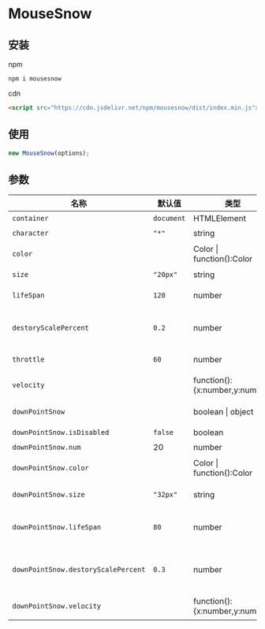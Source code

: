 # MouseSnow

## 安装

npm

```base
npm i mousesnow
```

cdn

```html
<script src="https://cdn.jsdelivr.net/npm/mousesnow/dist/index.min.js"></script>
```

## 使用

```js
new MouseSnow(options);
```

## 参数

| 名称                                | 默认值     | 类型                           | 描述                                                                             |
| ----------------------------------- | ---------- | ------------------------------ | -------------------------------------------------------------------------------- |
| `container`                         | `document` | HTMLElement                    | 容器元素, 事件触发元素                                                           |
| `character`                         | `"*"`      | string                         | 雪花字符                                                                         |
| `color`                             |            | Color \| function():Color      | 雪花颜色, 默认会在 #000000 - #ffffff 中随机获取一种颜色                          |
| `size`                              | `"20px"`   | string                         | 初始雪花大小,                                                                    |
| `lifeSpan`                          | `120`      | number                         | 生命周期, 生命周期小于 0 时，会销毁当前元素                                      |
| `destoryScalePercent`               | `0.2`      | number                         | 销毁时的缩放比例, 因为在值太小时，视觉上已经不可见，提前销毁可以减少一些性能开销 |
| `throttle`                          | `60`       | number                         | 雪花移动的节流时间间隔, 单位: ms                                                 |
| `velocity`                          |            | function():{x:number,y:number} | 雪花移动速度, x 默认会在 -1 ~ 1 之间随机, y 默认为 1                             |
| `downPointSnow`                     |            | boolean \| object              | 是否开启点击动画, false 为不开启, true 为默认设置                                |
| `downPointSnow.isDisabled`          | `false`    | boolean                        | 是否禁用点击动画                                                                 |
| `downPointSnow.num`                 | 20         | number                         | 点击时出现的雪花个数                                                             |
| `downPointSnow.color`               |            | Color \| function():Color      | 雪花颜色, 如果没有设置，默认会取 `options.color` 的值                            |
| `downPointSnow.size`                | `"32px"`   | string                         | 雪花大小, 如果没有设置，默认会取 `options.size` 的值                             |
| `downPointSnow.lifeSpan`            | `80`       | number                         | 雪花生命周期, 如果没有设置，默认会取 `options.lifeSpan` 的值                     |
| `downPointSnow.destoryScalePercent` | `0.3`      | number                         | 雪花销毁时的缩放比例, 如果没有设置，默认会取 `options.destoryScalePercent` 的值  |
| `downPointSnow.velocity`            |            | function():{x:number,y:number} | 雪花移动速度, x 和 y 默认会在 -2 ~ 2 之间随机                                    |
